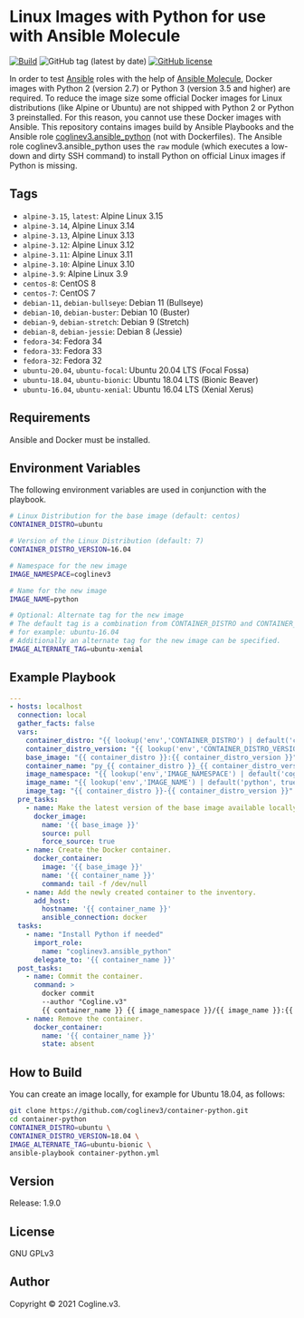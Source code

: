 # Linux Images with Python for use with Ansible Molecule

[![Build](https://github.com/coglinev3/container-python/actions/workflows/build.yml/badge.svg)](https://github.com/coglinev3/container-python/actions/workflows/build.yml) ![GitHub tag (latest by date)](https://img.shields.io/github/v/tag/coglinev3/container-python) [![GitHub license](https://img.shields.io/github/license/coglinev3/container-python)](https://github.com/coglinev3/container-python/blob/master/LICENSE)


In order to test [Ansible](https://docs.ansible.com/ansible/latest/index.html "Ansible Documentation") roles with the help of [Ansible Molecule](https://molecule.readthedocs.io/en/latest/ "Ansible Molecule Documentation"), Docker images with Python 2 (version 2.7) or Python 3 (version 3.5 and higher) are required. To reduce the image size some official Docker images for Linux distributions (like Alpine or Ubuntu) are not shipped with Python 2 or Python 3 preinstalled. For this reason, you cannot use these Docker images with Ansible.
This repository contains images build by Ansible Playbooks and the Ansible role [coglinev3.ansible_python](https://galaxy.ansible.com/coglinev3/ansible_python) (not with Dockerfiles). The Ansible role coglinev3.ansible_python uses the `raw` module (which executes a low-down and dirty SSH command) to install Python on official Linux images if Python is missing.

## Tags

  - `alpine-3.15`, `latest`: Alpine Linux 3.15
  - `alpine-3.14`, Alpine Linux 3.14
  - `alpine-3.13`, Alpine Linux 3.13
  - `alpine-3.12`: Alpine Linux 3.12
  - `alpine-3.11`: Alpine Linux 3.11
  - `alpine-3.10`: Alpine Linux 3.10
  - `alpine-3.9`: Alpine Linux 3.9
  - `centos-8`: CentOS 8
  - `centos-7`: CentOS 7
  - `debian-11`, `debian-bullseye`: Debian 11 (Bullseye)
  - `debian-10`, `debian-buster`: Debian 10 (Buster)
  - `debian-9`, `debian-stretch`: Debian 9 (Stretch)
  - `debian-8`, `debian-jessie`: Debian 8 (Jessie)
  - `fedora-34`: Fedora 34
  - `fedora-33`: Fedora 33
  - `fedora-32`: Fedora 32
  - `ubuntu-20.04`, `ubuntu-focal`: Ubuntu 20.04 LTS (Focal Fossa)
  - `ubuntu-18.04`, `ubuntu-bionic`: Ubuntu 18.04 LTS (Bionic Beaver)
  - `ubuntu-16.04`, `ubuntu-xenial`: Ubuntu 16.04 LTS (Xenial Xerus)

## Requirements

Ansible and Docker must be installed.


## Environment Variables

The following environment variables are used in conjunction with the playbook.

```sh
# Linux Distribution for the base image (default: centos)
CONTAINER_DISTRO=ubuntu

# Version of the Linux Distribution (default: 7)
CONTAINER_DISTRO_VERSION=16.04

# Namespace for the new image
IMAGE_NAMESPACE=coglinev3                                                                                                                                  

# Name for the new image
IMAGE_NAME=python 

# Optional: Alternate tag for the nєw image
# The default tag is a combination from CONTAINER_DISTRO and CONTAINER_DISTRO_VERSION,
# for example: ubuntu-16.04
# Additionally an alternate tag for the new image can be specified.
IMAGE_ALTERNATE_TAG=ubuntu-xenial
```


## Example Playbook

```yml
---
- hosts: localhost
  connection: local
  gather_facts: false
  vars:
    container_distro: "{{ lookup('env','CONTAINER_DISTRO') | default('centos', true) }}"
    container_distro_version: "{{ lookup('env','CONTAINER_DISTRO_VERSION') | default('7', true) }}"
    base_image: "{{ container_distro }}:{{ container_distro_version }}"
    container_name: "py_{{ container_distro }}_{{ container_distro_version }}"
    image_namespace: "{{ lookup('env','IMAGE_NAMESPACE') | default('coglinev3', true) }}"
    image_name: "{{ lookup('env','IMAGE_NAME') | default('python', true) }}"
    image_tag: "{{ container_distro }}-{{ container_distro_version }}"
  pre_tasks:
    - name: Make the latest version of the base image available locally.
      docker_image:
        name: '{{ base_image }}'
        source: pull
        force_source: true
    - name: Create the Docker container.
      docker_container:
        image: '{{ base_image }}'
        name: '{{ container_name }}'
        command: tail -f /dev/null
    - name: Add the newly created container to the inventory.
      add_host:
        hostname: '{{ container_name }}'
        ansible_connection: docker
  tasks:
    - name: "Install Python if needed"
      import_role:
        name: "coglinev3.ansible_python"
      delegate_to: '{{ container_name }}'
  post_tasks:
    - name: Commit the container.
      command: >
        docker commit
        --author "Cogline.v3"
        {{ container_name }} {{ image_namespace }}/{{ image_name }}:{{ image_tag }}
    - name: Remove the container.
      docker_container:
        name: '{{ container_name }}'
        state: absent
```

## How to Build

You can create an image locally, for example for Ubuntu 18.04, as follows:

```sh
git clone https://github.com/coglinev3/container-python.git
cd container-python
CONTAINER_DISTRO=ubuntu \
CONTAINER_DISTRO_VERSION=18.04 \
IMAGE_ALTERNATE_TAG=ubuntu-bionic \
ansible-playbook container-python.yml
```

## Version

Release: 1.9.0


## License

GNU GPLv3


## Author

Copyright &copy; 2021 Cogline.v3.
